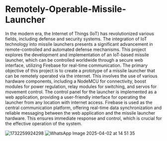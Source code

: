 # Remotely-Operable-Missile-Launcher
In the modern era, the Internet of Things (IoT) has revolutionized various 
fields, including defense and security systems. The integration of IoT 
technology into missile launchers presents a significant advancement in 
remote-controlled and automated defense mechanisms. This project explores 
the development and implementation of an IoT-based missile launcher, which 
can be controlled worldwide through a secure web interface, utilizing Firebase 
for real-time communication. 
The primary objective of this project is to create a prototype of a missile 
launcher that can be remotely operated via the internet. This involves the use 
of various hardware components, including a NodeMCU for connectivity, boost 
modules for power regulation, relay modules for switching, and servos for 
movement control. The control panel for the launcher is implemented as a 
web application, providing a user-friendly interface for operating the launcher 
from any location with internet access. 
Firebase is used as the central communication platform, offering real-time data 
synchronization and reliable messaging between the web application and the 
missile launcher hardware. This ensures immediate response and control, 
which is crucial for the effective operation of the system.

![1732259924298](https://github.com/user-attachments/assets/9b88d2db-8c0d-4242-ae67-7e52eafbf810)
![WhatsApp Image 2025-04-02 at 14 51 35](https://github.com/user-attachments/assets/8464d386-616e-4a58-8efc-994dc18eac6e)
